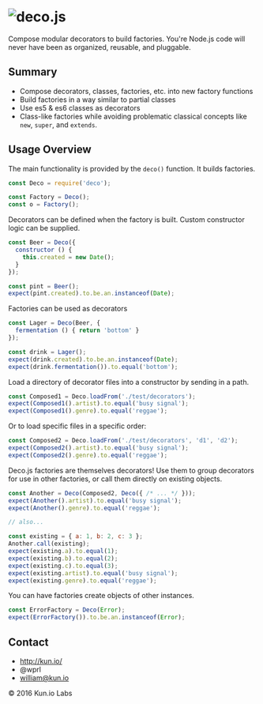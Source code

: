 # ![deco.js](https://raw.githubusercontent.com/wprl/deco/master/deco.jpeg "deco.js")

Compose modular decorators to build factories.  You're Node.js code will never have been as organized, reusable, and pluggable.

## Summary

-   Compose decorators, classes, factories, etc. into new factory functions
-   Build factories in a way similar to partial classes
-   Use es5 & es6 classes as decorators
-   Class-like factories while avoiding problematic classical concepts like `new`, `super`, and `extends`.

## Usage Overview

The main functionality is provided by the `deco()` function.  It builds factories.

```javascript
const Deco = require('deco');

const Factory = Deco();
const o = Factory();
```

Decorators can be defined when the factory is built.  Custom constructor logic can be supplied.

```javascript
const Beer = Deco({
  constructor () {
    this.created = new Date();
  }
});

const pint = Beer();
expect(pint.created).to.be.an.instanceof(Date);
```

Factories can be used as decorators

```javascript
const Lager = Deco(Beer, {
  fermentation () { return 'bottom' }
});

const drink = Lager();
expect(drink.created).to.be.an.instanceof(Date);
expect(drink.fermentation()).to.equal('bottom');
```

Load a directory of decorator files into a constructor by sending in a path.

```javascript
const Composed1 = Deco.loadFrom('./test/decorators');
expect(Composed1().artist).to.equal('busy signal');
expect(Composed1().genre).to.equal('reggae');
```

Or to load specific files in a specific order:

```javascript
const Composed2 = Deco.loadFrom('./test/decorators', 'd1', 'd2');
expect(Composed2().artist).to.equal('busy signal');
expect(Composed2().genre).to.equal('reggae');
```

Deco.js factories are themselves decorators!  Use them to group decorators for use in other factories, or call them directly on existing objects.

```javascript
const Another = Deco(Composed2, Deco({ /* ... */ }));
expect(Another().artist).to.equal('busy signal');
expect(Another().genre).to.equal('reggae');

// also...

const existing = { a: 1, b: 2, c: 3 };
Another.call(existing);
expect(existing.a).to.equal(1);
expect(existing.b).to.equal(2);
expect(existing.c).to.equal(3);
expect(existing.artist).to.equal('busy signal');
expect(existing.genre).to.equal('reggae');
```

You can have factories create objects of other instances.

```javascript
const ErrorFactory = Deco(Error);
expect(ErrorFactory()).to.be.an.instanceof(Error);
```

## Contact

-   <http://kun.io/>
-   @wprl
-   william@kun.io

© 2016 Kun.io Labs
